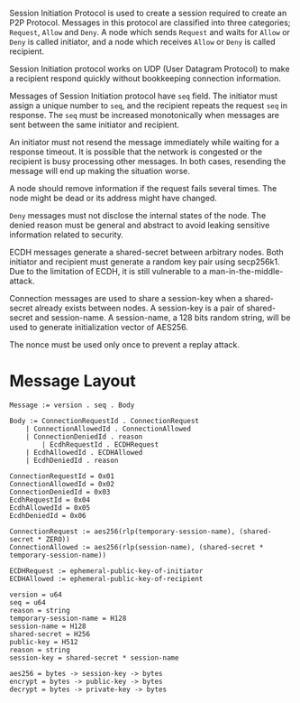 Session Initiation Protocol is used to create a session required to create an P2P Protocol. Messages in this protocol are classified into three categories; `Request`, `Allow` and `Deny`. A node which sends `Request` and waits for `Allow` or `Deny` is called initiator, and a node which receives `Allow` or `Deny` is called recipient.

Session Initiation protocol works on UDP (User Datagram Protocol) to make a recipient respond quickly without bookkeeping connection information.

Messages of Session Initiation protocol have `seq` field. The initiator must assign a unique number to `seq`, and the recipient repeats the request `seq` in response. The `seq` must be increased monotonically when messages are sent between the same initiator and recipient.

An initiator must not resend the message immediately while waiting for a response timeout. It is possible that the network is congested or the recipient is busy processing other messages. In both cases, resending the message will end up making the situation worse.

A node should remove information if the request fails several times. The node might be dead or its address might have changed.

`Deny` messages must not disclose the internal states of the node. The denied reason must be general and abstract to avoid leaking sensitive information related to security.

ECDH messages generate a shared-secret between arbitrary nodes. Both initiator and recipient must generate a random key pair using secp256k1. Due to the limitation of ECDH, it is still vulnerable to a man-in-the-middle-attack.

Connection messages are used to share a session-key when a shared-secret already exists between nodes. A session-key is a pair of shared-secret and session-name. A session-name, a 128 bits random string, will be used to generate initialization vector of AES256.

The nonce must be used only once to prevent a replay attack.

# Message Layout

```
Message := version . seq . Body

Body := ConnectionRequestId . ConnectionRequest
	| ConnectionAllowedId . ConnectionAllowed
	| ConnectionDeniedId . reason
        | EcdhRequestId . ECDHRequest
	| EcdhAllowedId . ECDHAllowed
	| EcdhDeniedId . reason

ConnectionRequestId = 0x01
ConnectionAllowedId = 0x02
ConnectionDeniedId = 0x03
EcdhRequestId = 0x04
EcdhAllowedId = 0x05
EcdhDeniedId = 0x06

ConnectionRequest := aes256(rlp(temporary-session-name), (shared-secret * ZERO))
ConnectionAllowed := aes256(rlp(session-name), (shared-secret * temporary-session-name))

ECDHRequest := ephemeral-public-key-of-initiator
ECDHAllowed := ephemeral-public-key-of-recipient

version = u64
seq = u64
reason = string
temporary-session-name = H128
session-name = H128
shared-secret = H256
public-key = H512
reason = string
session-key = shared-secret * session-name

aes256 = bytes -> session-key -> bytes
encrypt = bytes -> public-key -> bytes
decrypt = bytes -> private-key -> bytes
```
